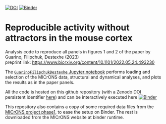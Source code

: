 [![DOI](https://zenodo.org/badge/498655295.svg)](https://zenodo.org/badge/latestdoi/498655295) 
[![Binder](https://mybinder.org/badge_logo.svg)](https://mybinder.org/v2/gh/dguarino/Guarino-Filipchuk-Destexhe/HEAD)

# Reproducible activity without attractors in the mouse cortex

Analysis code to reproduce all panels in figures 1 and 2 of the paper by Guarino, Filipchuk, Destexhe (2023)   
preprint link: https://www.biorxiv.org/content/10.1101/2022.05.24.493230

The [`GuarinoFilipchukDestexhe` Jupyter notebook](https://github.com/dguarino/Guarino-Filipchuk-Destexhe/blob/main/GuarinoFilipchukDestexhe.ipynb) performs loading and selection of the MICrONS data, structural and dynamical analyses, and plots the results as in the paper panels.     

All the code is hosted on this github repository (with a Zenodo DOI persistent identifier [here](https://zenodo.org/badge/latestdoi/498655295)) and can be interactively executed here [![Binder](https://mybinder.org/badge_logo.svg)](https://mybinder.org/v2/gh/dguarino/Guarino-Filipchuk-Destexhe/HEAD)

This repository also contains a copy of some required data files from the [MICrONS project phase1](https://www.microns-explorer.org/phase1), to ease the setup on Binder. The rest is downloaded from the MICrONS website at binder runtime.
